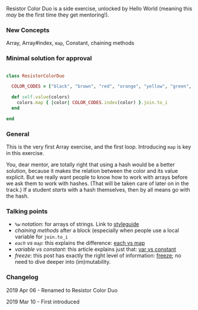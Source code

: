 Resistor Color Duo is a side exercise, unlocked by Hello World (meaning this _may_ be the first time they get mentoring!). 

### New Concepts

Array, Array#index, `map`, Constant, chaining methods

### Minimal solution for approval
```ruby

class ResistorColorDuo

  COLOR_CODES = ["black", "brown", "red", "orange", "yellow", "green", "blue", "violet", "grey", "white"]

  def self.value(colors)
    colors.map { |color| COLOR_CODES.index(color) }.join.to_i
  end

end

```

### General
This is the very first Array exercise, and the first loop. Introducing `map` is key in this exercise. 

You, dear mentor, are totally right that using a hash would be a better solution, because it makes the relation between the color and its value explicit. But we really want people to know how to work with arrays before we ask them to work with hashes. (That will be taken care of later on in the track.) If a student _starts_ with a hash themselves, then by all means go with the hash.

### Talking points
- _`%w` notation_: for arrays of strings. Link to [styleguide](https://github.com/rubocop-hq/ruby-style-guide#percent-w)
- _chaining methods_ after a block (especially when people use a local variable for `join.to_i`
- _`each` vs `map`_: this explains the difference: [each vs map](https://learn.onemonth.com/ruby-tutorial-map-vs-each/)
- _variable vs constant_: this article explains just that: [var vs constant](https://ruby-doc.org/docs/ruby-doc-bundle/Tutorial/part_01/variables.html)
- _freeze_: this post has exactly the right level of information: [freeze](https://freelancing-gods.com/2017/07/27/an-introduction-to-frozen-string-literals.html); no need to dive deeper into (im)mutability.


### Changelog

2019 Apr 06 - Renamed to Resistor Color Duo

2019 Mar 10 - First introduced
